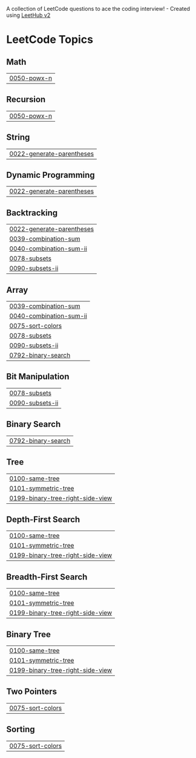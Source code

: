 A collection of LeetCode questions to ace the coding interview! - Created using [LeetHub v2](https://github.com/arunbhardwaj/LeetHub-2.0)
<!---LeetCode Topics Start-->
# LeetCode Topics
## Math
|  |
| ------- |
| [0050-powx-n](https://github.com/Arslan909/GDSC-30DaysofLeetcode/tree/master/0050-powx-n) |
## Recursion
|  |
| ------- |
| [0050-powx-n](https://github.com/Arslan909/GDSC-30DaysofLeetcode/tree/master/0050-powx-n) |
## String
|  |
| ------- |
| [0022-generate-parentheses](https://github.com/Arslan909/GDSC-30DaysofLeetcode/tree/master/0022-generate-parentheses) |
## Dynamic Programming
|  |
| ------- |
| [0022-generate-parentheses](https://github.com/Arslan909/GDSC-30DaysofLeetcode/tree/master/0022-generate-parentheses) |
## Backtracking
|  |
| ------- |
| [0022-generate-parentheses](https://github.com/Arslan909/GDSC-30DaysofLeetcode/tree/master/0022-generate-parentheses) |
| [0039-combination-sum](https://github.com/Arslan909/GDSC-30DaysofLeetcode/tree/master/0039-combination-sum) |
| [0040-combination-sum-ii](https://github.com/Arslan909/GDSC-30DaysofLeetcode/tree/master/0040-combination-sum-ii) |
| [0078-subsets](https://github.com/Arslan909/GDSC-30DaysofLeetcode/tree/master/0078-subsets) |
| [0090-subsets-ii](https://github.com/Arslan909/GDSC-30DaysofLeetcode/tree/master/0090-subsets-ii) |
## Array
|  |
| ------- |
| [0039-combination-sum](https://github.com/Arslan909/GDSC-30DaysofLeetcode/tree/master/0039-combination-sum) |
| [0040-combination-sum-ii](https://github.com/Arslan909/GDSC-30DaysofLeetcode/tree/master/0040-combination-sum-ii) |
| [0075-sort-colors](https://github.com/Arslan909/GDSC-30DaysofLeetcode/tree/master/0075-sort-colors) |
| [0078-subsets](https://github.com/Arslan909/GDSC-30DaysofLeetcode/tree/master/0078-subsets) |
| [0090-subsets-ii](https://github.com/Arslan909/GDSC-30DaysofLeetcode/tree/master/0090-subsets-ii) |
| [0792-binary-search](https://github.com/Arslan909/GDSC-30DaysofLeetcode/tree/master/0792-binary-search) |
## Bit Manipulation
|  |
| ------- |
| [0078-subsets](https://github.com/Arslan909/GDSC-30DaysofLeetcode/tree/master/0078-subsets) |
| [0090-subsets-ii](https://github.com/Arslan909/GDSC-30DaysofLeetcode/tree/master/0090-subsets-ii) |
## Binary Search
|  |
| ------- |
| [0792-binary-search](https://github.com/Arslan909/GDSC-30DaysofLeetcode/tree/master/0792-binary-search) |
## Tree
|  |
| ------- |
| [0100-same-tree](https://github.com/Arslan909/GDSC-30DaysofLeetcode/tree/master/0100-same-tree) |
| [0101-symmetric-tree](https://github.com/Arslan909/GDSC-30DaysofLeetcode/tree/master/0101-symmetric-tree) |
| [0199-binary-tree-right-side-view](https://github.com/Arslan909/GDSC-30DaysofLeetcode/tree/master/0199-binary-tree-right-side-view) |
## Depth-First Search
|  |
| ------- |
| [0100-same-tree](https://github.com/Arslan909/GDSC-30DaysofLeetcode/tree/master/0100-same-tree) |
| [0101-symmetric-tree](https://github.com/Arslan909/GDSC-30DaysofLeetcode/tree/master/0101-symmetric-tree) |
| [0199-binary-tree-right-side-view](https://github.com/Arslan909/GDSC-30DaysofLeetcode/tree/master/0199-binary-tree-right-side-view) |
## Breadth-First Search
|  |
| ------- |
| [0100-same-tree](https://github.com/Arslan909/GDSC-30DaysofLeetcode/tree/master/0100-same-tree) |
| [0101-symmetric-tree](https://github.com/Arslan909/GDSC-30DaysofLeetcode/tree/master/0101-symmetric-tree) |
| [0199-binary-tree-right-side-view](https://github.com/Arslan909/GDSC-30DaysofLeetcode/tree/master/0199-binary-tree-right-side-view) |
## Binary Tree
|  |
| ------- |
| [0100-same-tree](https://github.com/Arslan909/GDSC-30DaysofLeetcode/tree/master/0100-same-tree) |
| [0101-symmetric-tree](https://github.com/Arslan909/GDSC-30DaysofLeetcode/tree/master/0101-symmetric-tree) |
| [0199-binary-tree-right-side-view](https://github.com/Arslan909/GDSC-30DaysofLeetcode/tree/master/0199-binary-tree-right-side-view) |
## Two Pointers
|  |
| ------- |
| [0075-sort-colors](https://github.com/Arslan909/GDSC-30DaysofLeetcode/tree/master/0075-sort-colors) |
## Sorting
|  |
| ------- |
| [0075-sort-colors](https://github.com/Arslan909/GDSC-30DaysofLeetcode/tree/master/0075-sort-colors) |
<!---LeetCode Topics End-->